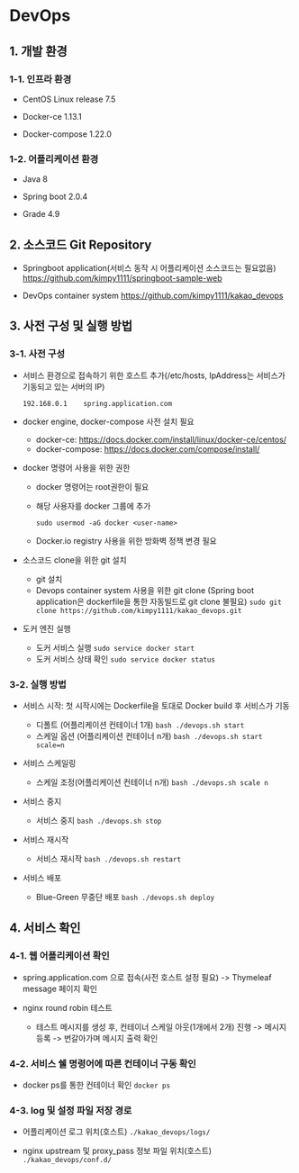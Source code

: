 # DevOps

## 1. 개발 환경

### 1-1. 인프라 환경

* CentOS Linux release 7.5

* Docker-ce 1.13.1

* Docker-compose 1.22.0

### 1-2. 어플리케이션 환경

* Java 8

* Spring boot 2.0.4

* Grade 4.9



## 2. 소스코드 Git Repository

* Springboot application(서비스 동작 시 어플리케이션 소스코드는 필요없음)
  https://github.com/kimpy1111/springboot-sample-web

* DevOps container system
  https://github.com/kimpy1111/kakao_devops



## 3. 사전 구성 및 실행 방법

### 3-1. 사전 구성

* 서비스 환경으로 접속하기 위한 호스트 추가(/etc/hosts, IpAddress는 서비스가 기동되고 있는 서버의 IP)

  ```192.168.0.1	spring.application.com```

* docker engine, docker-compose  사전 설치 필요

  * docker-ce: https://docs.docker.com/install/linux/docker-ce/centos/
  * docker-compose: https://docs.docker.com/compose/install/

* docker 명령어 사용을 위한 권한

  * docker 명령어는 root권한이 필요

  * 해당 사용자를 docker 그룹에 추가

    ```sudo usermod -aG docker <user-name>```

  * Docker.io registry 사용을 위한 방화벽 정책 변경 필요

* 소스코드 clone을 위한 git 설치

  * git 설치
  * Devops container system 사용을 위한 git clone
      (Spring boot application은 dockerfile을 통한 자동빌드로 git clone 불필요)
      ```sudo git clone https://github.com/kimpy1111/kakao_devops.git```

* 도커 엔진 실행

  * 도커 서비스 실행
      ```sudo service docker start```
  * 도커 서비스 상태 확인
      ```sudo service docker status```

### 3-2. 실행 방법

* 서비스 시작: 첫 시작시에는 Dockerfile을 토대로 Docker build 후 서비스가 기동

  * 디폴트 (어플리케이션 컨테이너 1개)
      ```bash ./devops.sh start```
  * 스케일 옵션 (어플리케이션 컨테이너 n개)
      ```bash ./devops.sh start scale=n```

* 서비스 스케일링

  * 스케일 조정(어플리케이션 컨테이너 n개)
      ```bash ./devops.sh scale n```

* 서비스 중지

  * 서비스 중지
      ```bash ./devops.sh stop```

* 서비스 재시작

  * 서비스 재시작
      ```bash ./devops.sh restart```

* 서비스 배포

  * Blue-Green 무중단 배포
      ```bash ./devops.sh deploy```



## 4. 서비스 확인

### 4-1. 웹 어플리케이션 확인

* spring.application.com 으로 접속(사전 호스트 설정 필요) -> Thymeleaf message 페이지 확인

* nginx round robin 테스트
  * 테스트 메시지를 생성 후, 컨테이너 스케일 아웃(1개에서 2개) 진행 -> 메시지 등록 -> 번갈아가며 메시지 출력 확인

### 4-2. 서비스 쉘 명령어에 따른 컨테이너 구동 확인

- docker ps를 통한 컨테이너 확인 ```docker ps```

### 4-3. log 및 설정 파일 저장 경로

- 어플리케이션 로그 위치(호스트) ```./kakao_devops/logs/```

- nginx upstream 및 proxy_pass 정보 파일 위치(호스트) ```./kakao_devops/conf.d/```


